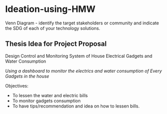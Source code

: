 # Ideation-using-HMW
Venn Diagram - identify the target stakeholders or community and indicate the SDG of each of your technology solutions.

## Thesis Idea for Project Proposal
Design Control and Monitoring System of House Electrical Gadgets and Water Consumption

_Using a dashboard to monitor the electrics and water consumption of Every Gadgets in the house_

Objectives:
- To lessen the water and electric bills
- To monitor gadgets consumption
- To have tips/recommendation and idea on how to lessen bills. 
